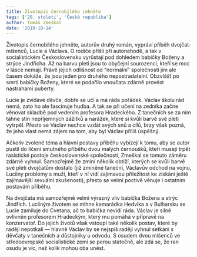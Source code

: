 ```yaml
---
title: Životopis černobílého jehněte
tags: ['20. století', 'Česká republika']
author: Tomáš Zmeškal
date: '2019-10-14'
---
```


Životopis černobílého jehněte, autorův druhý román, vypráví příběh dvojčat-míšenců, Lucie a Václava. O rodiče přišli při autonehodě, a tak v socialistickém Československu vyrůstají pod dohledem babičky Boženy a strýce Jindřicha. Až na barvu pleti jsou to obyčejní sourozenci, kteří se moc v lásce nemají. Právě jejich odlišnost od “normální” společnosti jim ale časem dokáže, že jsou jeden pro druhého nepostradatelní. Obzvlášť po smrti babičky Boženy, které se podařilo vnoučata zdárně provést nástrahami puberty.

Lucie je zvídavé děvče, dobře se učí a má ráda pořádek. Václav školu rád nemá, zato ho ale fascinuje hudba. A tak se při učení na zedníka začne věnovat skladbě pod vedením profesora Hradeckého. Z tanečních se za ním táhne stín nepříjemných zážitků a narážek, které si kvůli barvě své pleti vytrpěl. Přesto se Václav nechce vzdát svých snů a cílů, brzy však pozná, že jeho vlast nemá zájem na tom, aby byl Václav příliš úspěšný.

Ačkoliv zvolené téma a hlavní postavy příběhu vybízejí k tomu, aby se autor pustil do líčení smutného příběhu dvou malých černoušků, kteří musejí trpět rasistické postoje československé společnosti, Zmeškal se tomuto záměru zdárně vyhnul. Samozřejmě že zmíní několik obtíží, kterých se kvůli barvě své pleti dvojčatům dostalo (již zmíněné taneční, Václavův odchod na vojnu, Luciiny problémy s muži, kteří v ní vidí zajímavou příležitost ke získání ještě zajímavější sexuální zkušenosti), přesto se velmi poctivě věnuje i ostatním postavám příběhu.

Na dvojčata má samozřejmě velmi výrazný vliv babička Božena a strýc Jindřich. Luciiným životem se mihne kamarádka Hedvika a v Bulharsku se Lucie zamiluje do Cvetana, ač to babička nevidí ráda. Václav je silně ovlivněn profesorem Hradeckým, který mu pomáhá v přípravě na konzervatoř. Do jejich životů však vstoupí také několik postav, které by raději nepotkali — hlavně Václav by se nejspíš raději vyhnul setkání s děvčaty v tanečních a důstojníky u odvodu. S osudem dvou míšenců ve středoevropské socialistické zemi se perou statečně, ale zdá se, že ran osudu je víc, než kolik mohou oba unést.

